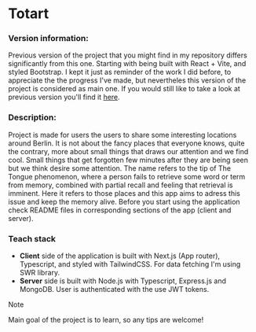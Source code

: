 # Totart

### Version information:

Previous version of the project that you might find in my repository differs significantly from this one. Starting with being built with React + Vite, and styled Bootstrap. I kept it just as reminder of the work I did before, to appreciate the the progress I've made, but nevertheles this version of the project is considered as main one. If you would still like to take a look at previous version you'll find it [here](https://github.com/RZajacc/totArt).

### Description:

Project is made for users the users to share some interesting locations around Berlin. It is not about the fancy places that everyone knows, quite the contrary, more about small things that draws our attention and we find cool. Small things that get forgotten few minutes after they are being seen but we think desire some attention. The name refers to the tip of The Tongue phenomenon, where a person fails to retrieve some word or term from memory, combined with partial recall and feeling that retrieval is imminent. Here it refers to those places and this app aims to adress this issue and keep the memory alive.
Before you start using the application check README files in corresponding sections of the app (client and server).

### Teach stack

- **Client** side of the application is built with Next.js (App router), Typescript, and styled with TailwindCSS. For data fetching I'm using SWR library.
- **Server** side is built with Node.js with Typescript, Express.js and MongoDB. User is authenticated with the use JWT tokens.

> [!NOTE]
> Main goal of the project is to learn, so any tips are welcome!
